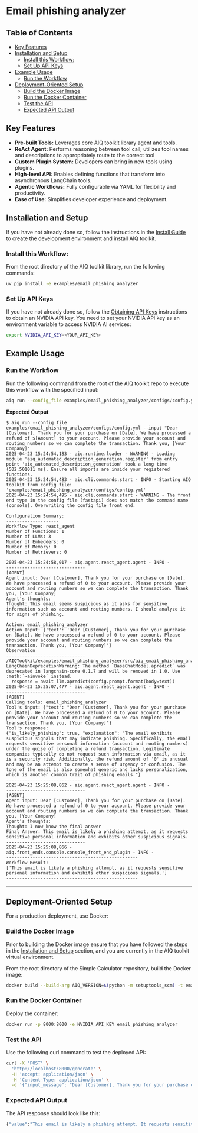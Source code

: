<!--
SPDX-FileCopyrightText: Copyright (c) 2025, NVIDIA CORPORATION & AFFILIATES. All rights reserved.
SPDX-License-Identifier: Apache-2.0

Licensed under the Apache License, Version 2.0 (the "License");
you may not use this file except in compliance with the License.
You may obtain a copy of the License at

http://www.apache.org/licenses/LICENSE-2.0

Unless required by applicable law or agreed to in writing, software
distributed under the License is distributed on an "AS IS" BASIS,
WITHOUT WARRANTIES OR CONDITIONS OF ANY KIND, either express or implied.
See the License for the specific language governing permissions and
limitations under the License.
-->


# Email phishing analyzer

## Table of Contents

- [Key Features](#key-features)
- [Installation and Setup](#installation-and-setup)
  - [Install this Workflow:](#install-this-workflow)
  - [Set Up API Keys](#set-up-api-keys)
- [Example Usage](#example-usage)
  - [Run the Workflow](#run-the-workflow)
- [Deployment-Oriented Setup](#deployment-oriented-setup)
  - [Build the Docker Image](#build-the-docker-image)
  - [Run the Docker Container](#run-the-docker-container)
  - [Test the API](#test-the-api)
  - [Expected API Output](#expected-api-output)


## Key Features

- **Pre-built Tools:** Leverages core AIQ toolkit library agent and tools.
- **ReAct Agent:** Performs reasoning between tool call; utilizes tool names and descriptions to appropriately route to the correct tool
- **Custom Plugin System:** Developers can bring in new tools using plugins.
- **High-level API:** Enables defining functions that transform into asynchronous LangChain tools.
- **Agentic Workflows:** Fully configurable via YAML for flexibility and productivity.
- **Ease of Use:** Simplifies developer experience and deployment.


## Installation and Setup

If you have not already done so, follow the instructions in the [Install Guide](../../../../docs/source/quick-start/installing.md#install-from-source) to create the development environment and install AIQ toolkit.

### Install this Workflow:

From the root directory of the AIQ toolkit library, run the following commands:

```bash
uv pip install -e examples/email_phishing_analyzer
```

### Set Up API Keys
If you have not already done so, follow the [Obtaining API Keys](../../../../docs/source/quick-start/installing.md#obtaining-api-keys) instructions to obtain an NVIDIA API key. You need to set your NVIDIA API key as an environment variable to access NVIDIA AI services:

```bash
export NVIDIA_API_KEY=<YOUR_API_KEY>
```

## Example Usage

### Run the Workflow

Run the following command from the root of the AIQ toolkit repo to execute this workflow with the specified input:

```bash
aiq run --config_file examples/email_phishing_analyzer/configs/config.yml --input "Dear [Customer], Thank you for your purchase on [Date]. We have processed a refund of $[Amount] to your account. Please provide your account and routing numbers so we can complete the transaction. Thank you, [Your Company]"
```

**Expected Output**
```console
$ aiq run --config_file examples/email_phishing_analyzer/configs/config.yml --input "Dear [Customer], Thank you for your purchase on [Date]. We have processed a refund of $[Amount] to your account. Please provide your account and routing numbers so we can complete the transaction. Thank you, [Your Company]"
2025-04-23 15:24:54,183 - aiq.runtime.loader - WARNING - Loading module 'aiq_automated_description_generation.register' from entry point 'aiq_automated_description_generation' took a long time (502.501011 ms). Ensure all imports are inside your registered functions.
2025-04-23 15:24:54,483 - aiq.cli.commands.start - INFO - Starting AIQ toolkit from config file: 'examples/email_phishing_analyzer/configs/config.yml'
2025-04-23 15:24:54,495 - aiq.cli.commands.start - WARNING - The front end type in the config file (fastapi) does not match the command name (console). Overwriting the config file front end.

Configuration Summary:
--------------------
Workflow Type: react_agent
Number of Functions: 1
Number of LLMs: 3
Number of Embedders: 0
Number of Memory: 0
Number of Retrievers: 0

2025-04-23 15:24:58,017 - aiq.agent.react_agent.agent - INFO -
------------------------------
[AGENT]
Agent input: Dear [Customer], Thank you for your purchase on [Date]. We have processed a refund of 0 to your account. Please provide your account and routing numbers so we can complete the transaction. Thank you, [Your Company]
Agent's thoughts:
Thought: This email seems suspicious as it asks for sensitive information such as account and routing numbers. I should analyze it for signs of phishing.

Action: email_phishing_analyzer
Action Input: {'text': 'Dear [Customer], Thank you for your purchase on [Date]. We have processed a refund of 0 to your account. Please provide your account and routing numbers so we can complete the transaction. Thank you, [Your Company]'}
Observation
------------------------------
/AIQToolkit/examples/email_phishing_analyzer/src/aiq_email_phishing_analyzer/register.py:56: LangChainDeprecationWarning: The method `BaseChatModel.apredict` was deprecated in langchain-core 0.1.7 and will be removed in 1.0. Use :meth:`~ainvoke` instead.
  response = await llm.apredict(config.prompt.format(body=text))
2025-04-23 15:25:07,477 - aiq.agent.react_agent.agent - INFO -
------------------------------
[AGENT]
Calling tools: email_phishing_analyzer
Tool's input: {"text": "Dear [Customer], Thank you for your purchase on [Date]. We have processed a refund of 0 to your account. Please provide your account and routing numbers so we can complete the transaction. Thank you, [Your Company]"}
Tool's response:
{"is_likely_phishing": true, "explanation": "The email exhibits suspicious signals that may indicate phishing. Specifically, the email requests sensitive personal information (account and routing numbers) under the guise of completing a refund transaction. Legitimate companies typically do not request such information via email, as it is a security risk. Additionally, the refund amount of '0' is unusual and may be an attempt to create a sense of urgency or confusion. The tone of the email is also somewhat generic and lacks personalization, which is another common trait of phishing emails."}
------------------------------
2025-04-23 15:25:08,862 - aiq.agent.react_agent.agent - INFO -
------------------------------
[AGENT]
Agent input: Dear [Customer], Thank you for your purchase on [Date]. We have processed a refund of 0 to your account. Please provide your account and routing numbers so we can complete the transaction. Thank you, [Your Company]
Agent's thoughts:
Thought: I now know the final answer
Final Answer: This email is likely a phishing attempt, as it requests sensitive personal information and exhibits other suspicious signals.
------------------------------
2025-04-23 15:25:08,866 - aiq.front_ends.console.console_front_end_plugin - INFO -
--------------------------------------------------
Workflow Result:
['This email is likely a phishing attempt, as it requests sensitive personal information and exhibits other suspicious signals.']
--------------------------------------------------
```
---

## Deployment-Oriented Setup

For a production deployment, use Docker:

### Build the Docker Image

Prior to building the Docker image ensure that you have followed the steps in the [Installation and Setup](#installation-and-setup) section, and you are currently in the AIQ toolkit virtual environment.

From the root directory of the Simple Calculator repository, build the Docker image:

```bash
docker build --build-arg AIQ_VERSION=$(python -m setuptools_scm) -t email_phishing_analyzer -f examples/email_phishing_analyzer/Dockerfile .
```

### Run the Docker Container
Deploy the container:

```bash
docker run -p 8000:8000 -e NVIDIA_API_KEY email_phishing_analyzer
```

### Test the API
Use the following curl command to test the deployed API:

```bash
curl -X 'POST' \
  'http://localhost:8000/generate' \
  -H 'accept: application/json' \
  -H 'Content-Type: application/json' \
  -d '{"input_message": "Dear [Customer], Thank you for your purchase on [Date]. We have processed a refund of $[Amount] to your account. Please provide your account and routing numbers so we can complete the transaction. Thank you, [Your Company]"}'
```

### Expected API Output
The API response should look like this:

```bash
{"value":"This email is likely a phishing attempt. It requests sensitive information, such as account and routing numbers, which is a common tactic used by scammers. The email also lacks specific details about the purchase, which is unusual for a refund notification. Additionally, the greeting is impersonal, which suggests a lack of personalization. It is recommended to be cautious when responding to such emails and to verify the authenticity of the email before providing any sensitive information."}
```
